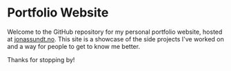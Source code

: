 # Portfolio Website

Welcome to the GitHub repository for my personal portfolio website, hosted at [jonassundt.no](http://jonassundt.no). This site is a showcase of the side projects I've worked on and a way for people to get to know me better.

Thanks for stopping by!
